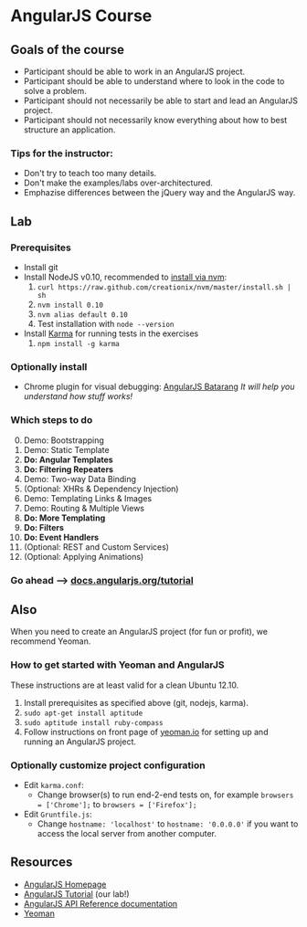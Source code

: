 # AngularJS Course

## Goals of the course

  * Participant should be able to work in an AngularJS project.
  * Participant should be able to understand where to look in the code to solve a problem.
  * Participant should not necessarily be able to start and lead an AngularJS project.
  * Participant should not necessarily know everything about how to best structure an application.

### Tips for the instructor:

  * Don't try to teach too many details.
  * Don't make the examples/labs over-architectured.
  * Emphazise differences between the jQuery way and the AngularJS way.

## Lab

### Prerequisites

  * Install git
  * Install NodeJS v0.10, recommended to [install via nvm](https://github.com/creationix/nvm/tree/master#readme):
    1. `curl https://raw.github.com/creationix/nvm/master/install.sh | sh`
    1. `nvm install 0.10`
    1. `nvm alias default 0.10`
    1. Test installation with `node --version`
  * Install [Karma](http://karma-runner.github.io/) for running tests in the exercises
    1. `npm install -g karma`

### Optionally install

  * Chrome plugin for visual debugging: [AngularJS Batarang](https://chrome.google.com/webstore/detail/angularjs-batarang/ighdmehidhipcmcojjgiloacoafjmpfk)
    _It will help you understand how stuff works!_

### Which steps to do

<ol start="0">
  <li>Demo: Bootstrapping</li>
  <li>Demo: Static Template</li>
  <li><strong>Do: Angular Templates</strong></li>
  <li><strong>Do: Filtering Repeaters</strong></li>
  <li>Demo: Two-way Data Binding</li>
  <li>(Optional: XHRs &amp; Dependency Injection)</li>
  <li>Demo: Templating Links &amp; Images</li>
  <li>Demo: Routing &amp; Multiple Views</li>
  <li><strong>Do: More Templating</strong></li>
  <li><strong>Do: Filters</strong></li>
  <li><strong>Do: Event Handlers</strong></li>
  <li>(Optional: REST and Custom Services)</li>
  <li>(Optional: Applying Animations)</li>
</ol>

### Go ahead --> [docs.angularjs.org/tutorial](http://docs.angularjs.org/tutorial/)

## Also

When you need to create an AngularJS project (for fun or profit), we recommend Yeoman.

### How to get started with Yeoman and AngularJS

These instructions are at least valid for a clean Ubuntu 12.10.

  1. Install prerequisites as specified above (git, nodejs, karma).
  1. `sudo apt-get install aptitude`
  1. `sudo aptitude install ruby-compass`
  1. Follow instructions on front page of [yeoman.io](http://yeoman.io/) for setting up and running an AngularJS project.

### Optionally customize project configuration

  * Edit `karma.conf`:
    * Change browser(s) to run end-2-end tests on, for example `browsers = ['Chrome'];` to `browsers = ['Firefox'];`
  * Edit `Gruntfile.js`:
    * Change `hostname: 'localhost'` to `hostname: '0.0.0.0'` if you want to access the local server from another computer.

## Resources

  * [AngularJS Homepage](http://angularjs.org/)
  * [AngularJS Tutorial](http://docs.angularjs.org/tutorial/) (our lab!)
  * [AngularJS API Reference documentation](http://docs.angularjs.org/)
  * [Yeoman](http://yeoman.io/)

